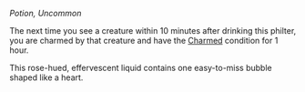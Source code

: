 _Potion, Uncommon_

The next time you see a creature within 10 minutes after drinking this philter, you are charmed by that creature and have the [Charmed](https://www.dndbeyond.com/sources/dnd/free-rules/rules-glossary#CharmedCondition) condition for 1 hour.

This rose-hued, effervescent liquid contains one easy-to-miss bubble shaped like a heart.
